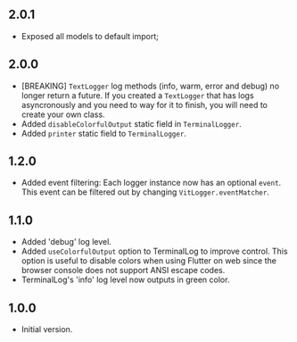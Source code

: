 ## 2.0.1

* Exposed all models to default import;

## 2.0.0

* [BREAKING] `TextLogger` log methods (info, warm, error and debug) no longer return a
future. If you created a `TextLogger` that has logs asyncronously and you need to way
for it to finish, you will need to create your own class.
* Added `disableColorfulOutput` static field in `TerminalLogger`.
* Added `printer` static field to `TerminalLogger`.

## 1.2.0

* Added event filtering: Each logger instance now has an optional `event`. This event can be filtered out by changing `VitLogger.eventMatcher`.

## 1.1.0

* Added 'debug' log level.
* Added `useColorfulOutput` option to TerminalLog to improve control. This option is useful to disable colors when using Flutter on web since the browser console does not support ANSI escape codes.
* TerminalLog's 'info' log level now outputs in green color.

## 1.0.0

* Initial version.

